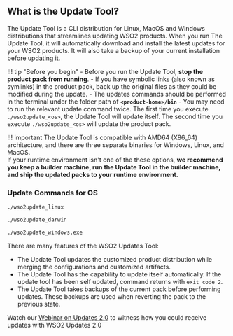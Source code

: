 ## What is the Update Tool?

The Update Tool is a CLI distribution for Linux, MacOS and Windows distributions that streamlines updating WSO2 products. When you run The Update Tool, it will automatically download and install the latest updates for your WSO2 products. It will also take a backup of your current installation before updating it.

!!! tip "Before you begin"
    -   Before you run the Update Tool, **stop the product pack from running**.
    -   If you have symbolic links (also known as symlinks) in the product pack, back up the original files as they could be modified during the update.
    -   The updates commands should be performed in the terminal under the folder path of <strong>`<product-home>/bin`</strong>
    -   You may need to run the relevant update command twice. The first time you execute `./wso2update_<os>`, the Update Tool will update itself. The second time you execute `./wso2update_<os>` will update the product pack. 

!!! important
    The Update Tool is compatible with AMD64 (X86_64) architecture, and there are three separate binaries for Windows, Linux, and MacOS.<br>
    If your runtime environment isn't one of the these options, <strong>we recommend you keep a builder machine, run the Update Tool in the builder machine, and ship the updated packs to your runtime environment.</strong>



### Update Commands for OS

```bash tab='On Linux'
./wso2update_linux 
```

```bash tab='On Mac'
./wso2update_darwin
```

```bash tab='On Windows'
./wso2update_windows.exe
```

There are many features of the WSO2 Updates Tool: 

- The Update Tool updates the customized product distribution while merging the configurations and customized artifacts. 
- The Update Tool has the capability to update itself automatically. If the update tool has been self updated, command 
returns with `exit code 2`.
- The Update Tool takes backups of the current pack before performing updates. These backups are used when reverting the 
pack to the previous state.

Watch our [Webinar on Updates 2.0](https://youtu.be/Z2XeRhzkdpI?t=1050) to witness how you could receive updates with WSO2 Updates 2.0
